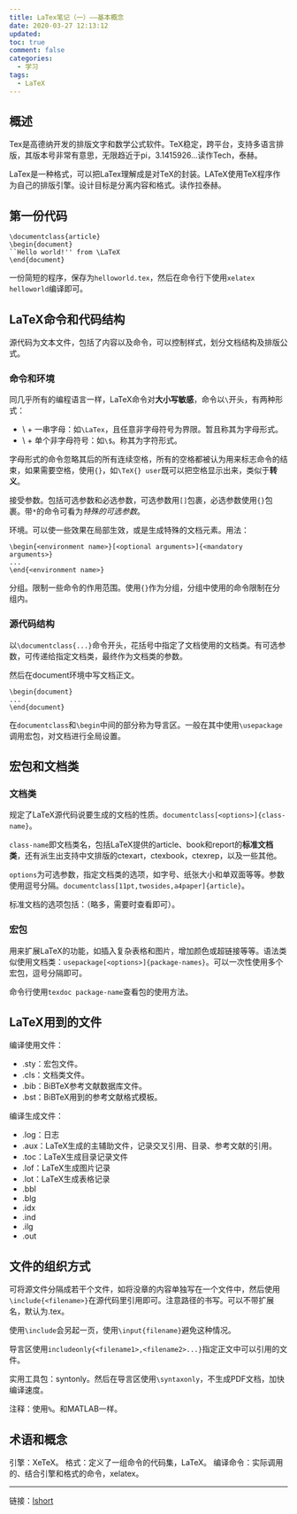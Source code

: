 ```yaml
---
title: LaTex笔记（一）——基本概念
date: 2020-03-27 12:13:12
updated:
toc: true
comment: false
categories:
  - 学习
tags:
  - LaTeX
---
```

## 概述

Tex是高德纳开发的排版文字和数学公式软件。TeX稳定，跨平台，支持多语言排版，其版本号非常有意思，无限趋近于pi，3.1415926...读作Tech，泰赫。

LaTex是一种格式，可以把LaTex理解成是对TeX的封装。LATeX使用TeX程序作为自己的排版引擎。设计目标是分离内容和格式。读作拉泰赫。
<!--more-->
## 第一份代码

```Tex
\documentclass{article}
\begin{document}
``Hello world!'' from \LaTeX
\end{document}
```

一份简短的程序，保存为`helloworld.tex`，然后在命令行下使用`xelatex helloworld`编译即可。

## LaTeX命令和代码结构

源代码为文本文件，包括了内容以及命令，可以控制样式，划分文档结构及排版公式。

### 命令和环境

同几乎所有的编程语言一样，LaTeX命令对**大小写敏感**，命令以`\`开头，有两种形式：

+ \ + 一串字母：如`\LaTex`，且任意非字母符号为界限。暂且称其为字母形式。
+ \ + 单个非字母符号：如`\$`。称其为字符形式。

字母形式的命令忽略其后的所有连续空格，所有的空格都被认为用来标志命令的结束，如果需要空格，使用`{}`，如`\TeX{} user`既可以把空格显示出来，类似于**转义**。

接受参数。包括可选参数和必选参数，可选参数用`[]`包裹，必选参数使用`{}`包裹。带`*`的命令可看为*特殊的可选参数*。

环境。可以使一些效果在局部生效，或是生成特殊的文档元素。用法：

```TeX
\begin{<environment name>}[<optional arguments>]{<mandatory arguments>}
...
\end{<environment name>}
```

分组。限制一些命令的作用范围。使用`{}`作为分组，分组中使用的命令限制在分组内。

### 源代码结构

以`\documentclass{...}`命令开头，花括号中指定了文档使用的文档类。有可选参数，可传递给指定文档类，最终作为文档类的参数。

然后在document环境中写文档正文。

```Tex
\begin{document}
...
\end{document}
```

在`documentclass`和`\begin`中间的部分称为导言区。一般在其中使用`\usepackage`调用宏包，对文档进行全局设置。

## 宏包和文档类

### 文档类

规定了LaTeX源代码说要生成的文档的性质。`documentclass[<options>]{class-name}`。

`class-name`即文档类名，包括LaTeX提供的article、book和report的**标准文档类**，还有派生出支持中文排版的ctexart，ctexbook，ctexrep，以及一些其他。

`options`为可选参数，指定文档类的选项，如字号、纸张大小和单双面等等。参数使用逗号分隔。`documentclass[11pt,twosides,a4paper]{article}`。

标准文档的选项包括：（略多，需要时查看即可）。

### 宏包

用来扩展LaTeX的功能，如插入复杂表格和图片，增加颜色或超链接等等。语法类似使用文档类：`usepackage[<options>]{package-names}`。可以一次性使用多个宏包，逗号分隔即可。

命令行使用`texdoc package-name`查看包的使用方法。

## LaTeX用到的文件

编译使用文件：

+ .sty：宏包文件。
+ .cls：文档类文件。
+ .bib：BiBTeX参考文献数据库文件。
+ .bst：BiBTeX用到的参考文献格式模板。

编译生成文件：

+ .log：日志
+ .aux：LaTeX生成的主辅助文件，记录交叉引用、目录、参考文献的引用。
+ .toc：LaTeX生成目录记录文件
+ .lof：LaTeX生成图片记录
+ .lot：LaTeX生成表格记录
+ .bbl
+ .blg
+ .idx
+ .ind
+ .ilg
+ .out

## 文件的组织方式

可将源文件分隔成若干个文件，如将没章的内容单独写在一个文件中，然后使用`\include{<filename>}`在源代码里引用即可。注意路径的书写。可以不带扩展名，默认为.tex。

使用`\include`会另起一页，使用`\input{filename}`避免这种情况。

导言区使用`includeonly{<filename1>,<filename2>...}`指定正文中可以引用的文件。

实用工具包：syntonly。然后在导言区使用`\syntaxonly`，不生成PDF文档，加快编译速度。

注释：使用`%`。和MATLAB一样。

## 术语和概念

引擎：XeTeX。
格式：定义了一组命令的代码集，LaTeX。
编译命令：实际调用的、结合引擎和格式的命令，xelatex。

---
链接：[lshort](https://mirrors.tuna.tsinghua.edu.cn/CTAN/info/lshort/chinese)
